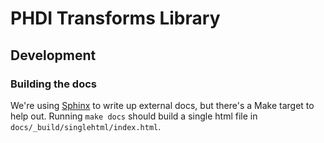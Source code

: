 # PHDI Transforms Library

## Development

### Building the docs

We're using [Sphinx](https://www.sphinx-doc.org) to write up external docs, but there's a Make target
to help out. Running `make docs` should build a single html file in `docs/_build/singlehtml/index.html`.
